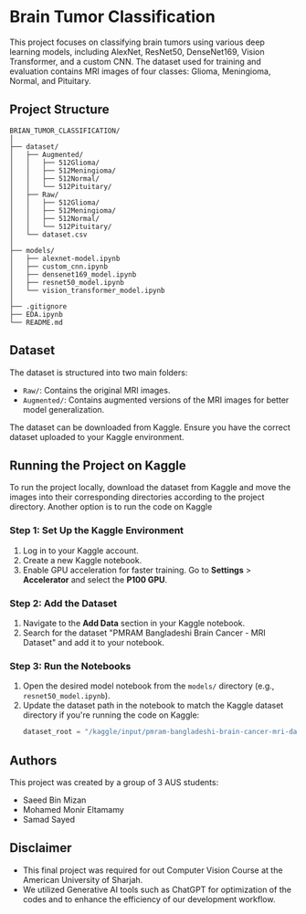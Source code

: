 # Brain Tumor Classification

This project focuses on classifying brain tumors using various deep learning models, including AlexNet, ResNet50, DenseNet169, Vision Transformer, and a custom CNN. The dataset used for training and evaluation contains MRI images of four classes: Glioma, Meningioma, Normal, and Pituitary.

## Project Structure

```
BRIAN_TUMOR_CLASSIFICATION/
│
├── dataset/
│   ├── Augmented/
│   │   ├── 512Glioma/
│   │   ├── 512Meningioma/
│   │   ├── 512Normal/
│   │   └── 512Pituitary/
│   ├── Raw/
│   │   ├── 512Glioma/
│   │   ├── 512Meningioma/
│   │   ├── 512Normal/
│   │   └── 512Pituitary/
│   └── dataset.csv
│
├── models/
│   ├── alexnet-model.ipynb
│   ├── custom_cnn.ipynb
│   ├── densenet169_model.ipynb
│   ├── resnet50_model.ipynb
│   └── vision_transformer_model.ipynb
│
├── .gitignore
├── EDA.ipynb
└── README.md
```

## Dataset

The dataset is structured into two main folders:
- `Raw/`: Contains the original MRI images.
- `Augmented/`: Contains augmented versions of the MRI images for better model generalization.

The dataset can be downloaded from Kaggle. Ensure you have the correct dataset uploaded to your Kaggle environment.

## Running the Project on Kaggle

To run the project locally, download the dataset from Kaggle and move the images into their corresponding directories according to the project directory. Another option is to run the code on Kaggle

### Step 1: Set Up the Kaggle Environment
1. Log in to your Kaggle account.
2. Create a new Kaggle notebook.
3. Enable GPU acceleration for faster training. Go to **Settings** > **Accelerator** and select the **P100 GPU**. 

### Step 2: Add the Dataset
1. Navigate to the **Add Data** section in your Kaggle notebook.
2. Search for the dataset "PMRAM Bangladeshi Brain Cancer - MRI Dataset" and add it to your notebook.

### Step 3: Run the Notebooks
1. Open the desired model notebook from the `models/` directory (e.g., `resnet50_model.ipynb`).
2. Update the dataset path in the notebook to match the Kaggle dataset directory if you're running the code on Kaggle:
   ```python
   dataset_root = "/kaggle/input/pmram-bangladeshi-brain-cancer-mri-dataset/PMRAM Bangladeshi Brain Cancer - MRI Dataset/PMRAM Bangladeshi Brain Cancer - MRI Dataset/Augmented Data/Augmented"  
    ```

## Authors

This project was created by a group of 3 AUS students:

- Saeed Bin Mizan
- Mohamed Monir Eltamamy
- Samad Sayed

## Disclaimer

- This final project was required for out Computer Vision Course at the American University of Sharjah.
- We utilized Generative AI tools such as ChatGPT for optimization of the codes and to enhance the efficiency of our development workflow. 